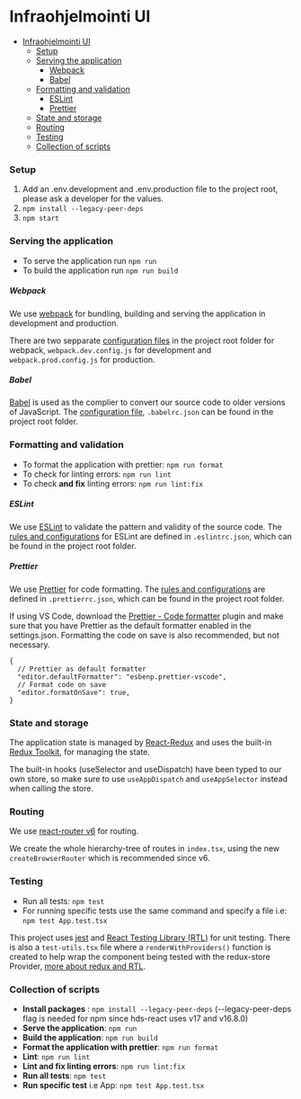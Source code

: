 # Infraohjelmointi UI

- [Infraohjelmointi UI](#infraohjelmointi-ui)
    - [Setup](#setup)
    - [Serving the application](#serving-the-application)
        - [Webpack](#webpack)
        - [Babel](#babel)
    - [Formatting and validation](#formatting-and-validation)
        - [ESLint](#eslint)
        - [Prettier](#prettier)
    - [State and storage](#state-and-storage)
    - [Routing](#routing)
    - [Testing](#testing)
    - [Collection of scripts](#collection-of-scripts)

### Setup

1. Add an .env.development and .env.production file to the project root, please ask a developer for the values.
2. `npm install --legacy-peer-deps`
3. `npm start`

### Serving the application

- To serve the application run `npm run`
- To build the application run `npm run build`

##### Webpack

We use [webpack](https://webpack.js.org/) for bundling, building and serving the application in development and production.

There are two sepparate [configuration files](https://webpack.js.org/configuration/) in the project root folder for webpack, `webpack.dev.config.js` for development and `webpack.prod.config.js` for production.

##### Babel

[Babel](https://babeljs.io/) is used as the complier to convert our source code to older versions of JavaScript. The [configuration file](https://babeljs.io/docs/en/config-files), `.babelrc.json` can be found in the project root folder.

### Formatting and validation

- To format the application with prettier: `npm run format`
- To check for linting errors: `npm run lint`
- To check **and fix** linting errors: `npm run lint:fix`

##### ESLint

We use [ESLint](https://eslint.org/) to validate the pattern and validity of the source code. The [rules and configurations](https://eslint.org/docs/latest/user-guide/configuring/configuration-files) for ESLint are defined in `.eslintrc.json`, which can be found in the project root folder.

##### Prettier

We use [Prettier](https://prettier.io/) for code formatting. The [rules and configurations](https://prettier.io/docs/en/configuration.html) are defined in `.prettierrc.json`, which can be found in the project root folder.

If using VS Code, download the [Prettier - Code formatter](https://marketplace.visualstudio.com/items?itemName=esbenp.prettier-vscode) plugin and make sure that you have Prettier as the default formatter enabled in the settings.json. Formatting the code on save is also recommended, but not necessary.

```
{
  // Prettier as default formatter
  "editor.defaultFormatter": "esbenp.prettier-vscode",
  // Format code on save
  "editor.formatOnSave": true,
}
```

### State and storage

The application state is managed by [React-Redux](https://react-redux.js.org/) and uses the built-in [Redux Toolkit](https://redux-toolkit.js.org/introduction/getting-started), for managing the state.

The built-in hooks (useSelector and useDispatch) have been typed to our own store, so make sure to use `useAppDispatch` and `useAppSelector` instead when calling the store.

### Routing

We use [react-router v6](https://reactrouter.com/en/main/start/overview) for routing.

We create the whole hierarchy-tree of routes in `index.tsx`, using the new `createBrowserRouter` which is recommended since v6.

### Testing

- Run all tests: `npm test`
- For running specific tests use the same command and specify a file i.e: `npm test App.test.tsx`

This project uses [jest](https://jestjs.io/docs/tutorial-react) and [React Testing Library (RTL)](https://testing-library.com/docs/react-testing-library/intro/) for unit testing. There is also a `test-utils.tsx` file where a `renderWithProviders()` function is created to help wrap the component being tested with the redux-store Provider, [more about redux and RTL](https://redux.js.org/usage/writing-tests).

### Collection of scripts

- **Install packages** : `npm install --legacy-peer-deps` (--legacy-peer-deps flag is needed for npm since hds-react uses v17 and v16.8.0)
- **Serve the application**: `npm run`
- **Build the application**: `npm run build`
- **Format the application with prettier**: `npm run format`
- **Lint**: `npm run lint`
- **Lint and fix linting errors**: `npm run lint:fix`
- **Run all tests**: `npm test`
- **Run specific test** i.e App: `npm test App.test.tsx`

